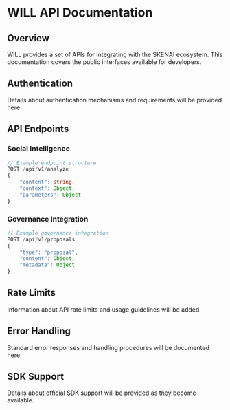 # WILL API Documentation

## Overview

WILL provides a set of APIs for integrating with the SKENAI ecosystem. This documentation covers the public interfaces available for developers.

## Authentication

Details about authentication mechanisms and requirements will be provided here.

## API Endpoints

### Social Intelligence

```typescript
// Example endpoint structure
POST /api/v1/analyze
{
    "content": string,
    "context": Object,
    "parameters": Object
}
```

### Governance Integration

```typescript
// Example governance integration
POST /api/v1/proposals
{
    "type": "proposal",
    "content": Object,
    "metadata": Object
}
```

## Rate Limits

Information about API rate limits and usage guidelines will be added.

## Error Handling

Standard error responses and handling procedures will be documented here.

## SDK Support

Details about official SDK support will be provided as they become available.
